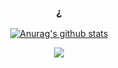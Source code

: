 <div align="center">
  
### ¿
  
<a href="https://github.com/anuraghazra/github-readme-stats"><img align="center" src="https://github-readme-stats.vercel.app/api?username=HornCopper&show_icons=true&include_all_commits=true&theme=buefy&hide_border=true" alt="Anurag's github stats" /></a>

<a href="https://github.com/anuraghazra/github-readme-stats"><img align="center" src="https://github-readme-stats.vercel.app/api/top-langs/?username=HornCopper&layout=compact&theme=buefy&hide_border=true" /></a>

</div>
